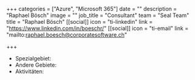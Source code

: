 +++
categories = ["Azure", "Microsoft 365"]
date = ""
description = "Raphael Bösch"
image = ""
job_title = "Consultant"
team = "Seal Team"
title = "Raphael Bösch"
[[social]]
icon = "ti-linkedin"
link = "https://www.linkedin.com/in/boeschr/"
[[social]]
icon = "ti-email"
link = "mailto:raphael.boesch@corporatesoftware.ch"

+++
* Spezialgebiet: 
* Andere Gebiete: 
* Aktivitäten:
